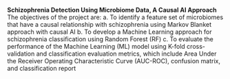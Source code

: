 **Schizophrenia Detection Using Microbiome Data, A Causal AI Approach**
The objectives of the project are:
a. To identify a feature set of microbiomes that have a causal relationship with schizophrenia using Markov Blanket approach with causal AI
b. To develop a Machine Learning approach for schizophrenia classification using Random Forest (RF)
c. To evaluate the performance of the Machine Learning (ML) model using K-fold cross-validation and classification evaluation metrics, which include Area Under the Receiver Operating Characteristic Curve (AUC-ROC), confusion matrix, and classification report

